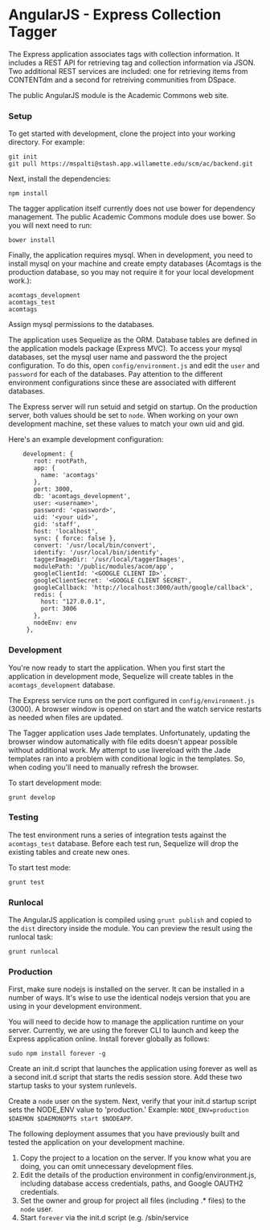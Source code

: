 # AngularJS - Express Collection Tagger

The Express application associates tags with collection information.  It includes a REST API for retrieving tag and collection information via JSON.
Two additional REST services are included: one for retrieving items from CONTENTdm and a second for retreiving communities from DSpace.

The public AngularJS module is the Academic Commons web site.


### Setup

To get started with development, clone the project into your working directory. For example:

    git init
    git pull https://mspalti@stash.app.willamette.edu/scm/ac/backend.git

Next, install the dependencies:

    npm install

The tagger application itself currently does not use bower for dependency management.  The public Academic Commons module does use bower.  So you will next need to run:

    bower install

Finally, the application requires mysql.  When in development, you need to install mysql on your machine and create empty databases (Acomtags is the production database, so you may not require it for your local development work.):

    acomtags_development
    acomtags_test
    acomtags

Assign mysql permissions to the databases. 

The application uses Sequelize as the ORM.  Database tables are defined in the application models package (Express MVC). To access your mysql databases, set the mysql user name and password the the project configuration.
 To do this, open `config/environment.js` and edit the `user` and `password` for each of the databases. Pay attention to the different environment configurations since these are associated with different databases.  
 
 The Express server will run setuid and setgid on startup.  On the production server, both values should be set to `node`.  When working on your own development machine, set these values to match your own uid and gid.
  
 Here's an example development configuration:

        development: {
           root: rootPath,
           app: {
             name: 'acomtags'
           },
           port: 3000,
           db: 'acomtags_development',
           user: <username>',
           password: '<password>',
           uid: '<your uid>',
           gid: 'staff',
           host: 'localhost',
           sync: { force: false },
           convert: '/usr/local/bin/convert',
           identify: '/usr/local/bin/identify',
           taggerImageDir: '/usr/local/taggerImages',
           modulePath: '/public/modules/acom/app',
           googleClientId: '<GOOGLE CLIENT ID>',
           googleClientSecret: '<GOOGLE CLIENT SECRET',
           googleCallback: 'http://localhost:3000/auth/google/callback',
           redis: {
             host: "127.0.0.1",
             port: 3006
           },
           nodeEnv: env
         },


### Development
You're now ready to start the application. When you first start the application in development mode, Sequelize will create tables in the `acomtags_development` database.

The Express service runs on the port configured in `config/environment.js` (3000).  A browser window is opened on start and the watch service restarts as needed when files are updated.  

The Tagger application uses Jade templates. Unfortunately, updating the browser window automatically with file edits doesn't appear possible without additional work.
My attempt to use livereload with the Jade templates ran into a problem with conditional logic in the templates.  So, when coding you'll need to manually refresh the browser.

To start development mode:

    grunt develop


### Testing

The test environment runs a series of integration tests against the `acomtags_test` database. Before each test run, Sequelize will drop the existing tables and create new ones.

To start test mode:

    grunt test

### Runlocal

The AngularJS application is compiled using `grunt publish` and copied to the `dist` directory inside the module.  You can preview the result using the runlocal task:

    grunt runlocal

### Production

First, make sure nodejs is installed on the server.  It can be installed in a number of ways.  It's wise to use the identical nodejs version that you are using in your development environment.

You will need to decide how to manage the application runtime on your server. Currently, we are using the forever CLI to launch and keep the Express application online. Install forever globally as follows:

    sudo npm install forever -g
    
Create an init.d script that launches the application using forever as well as a second init.d script that starts the redis session store. Add these two startup tasks to your system runlevels. 

Create a `node` user on the system. Next, verify that your init.d startup script sets the NODE_ENV value to 'production.' Example: `NODE_ENV=production $DAEMON $DAEMONOPTS start $NODEAPP`. 

The following deployment assumes that you have previously built and tested the application on your development machine. 

1. Copy the project to a location on the server. If you know what you are doing, you can omit unnecessary development files.
2. Edit the details of the production environment in config/environment.js, including database access credentials, paths, and Google OAUTH2 credentials. 
3. Set the owner and group for project all files (including .* files) to the `node` user.  
4. Start `forever` via the init.d script (e.g. /sbin/service <script name> start). If you are updating an existing installation, you should stop `forever` before replacing code and start again after the changes are made.

## Configuration Params

Configuration file: config/environment.js

- root: path set by module
- port: Express port
- db: database name
- user: database user
- password: database password
- uid: Express system user
- gid: Express system group
- mysql host: host name (e.g. libdb.willamette.edu)
- sync: Sequelize database initialization setting
- convert: location of ImageMagick convert library
- identify: location of ImageMagick identify library
- taggerImageDir: path to tagger images
- modulePath: path to the AngularJS module directory (app or dist)
- googleClientId: the Google ID for this application (used by OAUTH2)
- googleClientSecrect: Google secret (used by OAUTH2)
- redis: sesion cache settings (experimental)
- nodeEnv: current node environment (startup setting or default)


